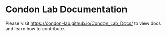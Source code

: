 # Condon Lab Documentation
Please visit https://condon-lab.github.io/Condon_Lab_Docs/ to view docs and learn how to contribute. 